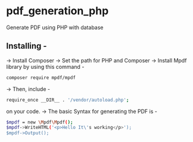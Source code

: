 # pdf_generation_php
Generate PDF using PHP with database

## Installing - 
-> Install Composer
-> Set the path for PHP and Composer
-> Install Mpdf library by using this command -
```bash
composer require mpdf/mpdf
```
-> Then, include -
  ```bash
  require_once __DIR__ . '/vendor/autoload.php';
  ```
  on your code.
-> The basic Syntax for generating the PDF is -
 ```bash
 $mpdf = new \Mpdf\Mpdf();
 $mpdf->WriteHTML('<p>Hello It\'s working</p>');
 $mpdf->Output();
 ```
